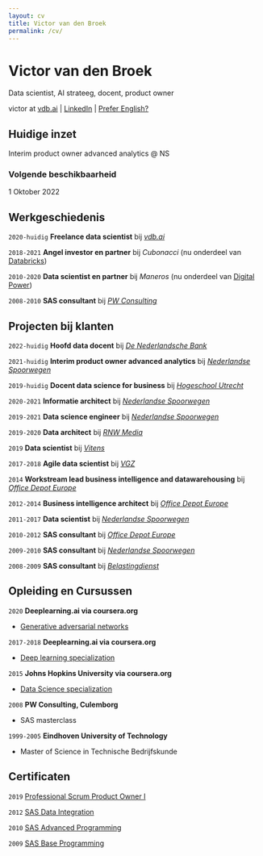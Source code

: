 ```yaml
---
layout: cv
title: Victor van den Broek
permalink: /cv/
---
```

# Victor van den Broek
Data scientist, AI strateeg, docent, product owner

<div id="webaddress">
victor at <a href="https://vdb.ai/">vdb.ai</a> | <a href="https://www.linkedin.com/in/victorvdb/">LinkedIn</a> | <a href="https://vdb.ai/en/cv/">Prefer English?</a>
</div>


## Huidige inzet

Interim product owner advanced analytics @ NS

### Volgende beschikbaarheid

1 Oktober 2022

## Werkgeschiedenis
`2020-huidig`
__Freelance data scientist__ bij [_vdb.ai_](https://vdb.ai)

`2018-2021`
__Angel investor en partner__ bij _Cubonacci_ (nu onderdeel van [Databricks](https://databricks.com/blog/2021/07/02/a-shared-vision-for-data-teams-why-cubonacci-joined-databricks.html))

`2010-2020`
__Data scientist en partner__ bij _Maneros_ (nu onderdeel van [Digital Power](https://digital-power.com/maneros))

`2008-2010`
__SAS consultant__ bij [_PW Consulting_](https://www.pwconsulting.nl)

## Projecten bij klanten

`2022-huidig`
__Hoofd data docent__ bij [_De Nederlandsche Bank_](https://www.dnb.nl/)

`2021-huidig`
__Interim product owner advanced analytics__ bij [_Nederlandse Spoorwegen_](https://www.ns.nl/)

`2019-huidig`
__Docent data science for business__ bij [_Hogeschool Utrecht_](https://www.hu.nl)

`2020-2021`
__Informatie architect__ bij [_Nederlandse Spoorwegen_](https://www.ns.nl)

`2019-2021`
__Data science engineer__ bij [_Nederlandse Spoorwegen_](https://www.ns.nl)

`2019-2020`
__Data architect__ bij [_RNW Media_](https://www.rnw.org)

`2019`
__Data scientist__ bij [_Vitens_](https://www.vitens.nl)

`2017-2018`
__Agile data scientist__ bij [_VGZ_](https://www.vgz.nl/)

`2014`
__Workstream lead business intelligence and datawarehousing__ bij [_Office Depot Europe_](https://www.officedepot.eu)

`2012-2014`
__Business intelligence architect__ bij [_Office Depot Europe_](https://www.officedepot.eu)

`2011-2017`
__Data scientist__ bij [_Nederlandse Spoorwegen_](https://www.ns.nl)

`2010-2012`
__SAS consultant__ bij [_Office Depot Europe_](https://www.officedepot.eu)

`2009-2010`
__SAS consultant__ bij [_Nederlandse Spoorwegen_](https://www.ns.nl/)

`2008-2009`
__SAS consultant__ bij [_Belastingdienst_](https://www.belastingdienst.nl/)


## Opleiding en Cursussen

`2020`
__Deeplearning.ai via coursera.org__
- [Generative adversarial networks](https://coursera.org/share/d1490e08649f1555629f246e82cae349)

`2017-2018`
__Deeplearning.ai via coursera.org__
- [Deep learning specialization](https://coursera.org/share/9632c7003388406a8c5efad9c727302a)

`2015`
__Johns Hopkins University via coursera.org__
- [Data Science specialization](https://coursera.org/share/785ee18a8f8355d65a8e50f434625206)

`2008`
__PW Consulting, Culemborg__
- SAS masterclass

`1999-2005`
__Eindhoven University of Technology__
- Master of Science in Technische Bedrijfskunde


## Certificaten

`2019`
[Professional Scrum Product Owner I](https://www.credly.com/badges/f30f95e1-5fed-49bb-8e06-74cf9e5ff5ca/public_url)

`2012`
[SAS Data Integration](https://www.credly.com/badges/43a617e5-ad93-4f1a-8531-e1e239f6ba66/public_url)

`2010`
[SAS Advanced Programming](https://www.credly.com/badges/1359fb4a-7962-40d6-81e7-a3e65a8b143a/public_url)

`2009`
[SAS Base Programming](https://www.credly.com/badges/36005d4f-630b-4a84-8945-e56cc4f172d9/public_url)

